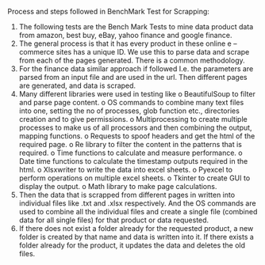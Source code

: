 Process and steps followed in BenchMark Test for Scrapping:

1.	The following tests are the Bench Mark Tests to mine data product data from amazon, best buy, eBay, yahoo finance and google finance. 
2.	 The general process is that it has every product in these online e – commerce sites has a unique ID. We use this to parse data and scrape from each of the pages generated. There is a common methodology.
3.	For the finance data similar approach if followed I.e. the parameters are parsed from an input file and are used in the url. Then different pages are generated, and data is scraped.
4.	Many different libraries were used in testing like 
o	BeautifulSoup to filter and parse page content.
o	 OS commands to combine many text files into one, setting the no of processes, glob function etc., directories creation and to give permissions.
o	Multiprocessing to create multiple processes to make us of all processors and then combining the output, mapping functions.
o	Requests to spoof headers and get the html of the required page.
o	Re library to filter the content in the patterns that is required.
o	Time functions to calculate and measure performance.
o	Date time functions to calculate the timestamp outputs required in the html.
o	Xlsxwriter to write the data into excel sheets.
o	Pyexcel to perform operations on multiple excel sheets.
o	Tkinter to create GUI to display the output.
o	Math library to make page calculations.
5.	Then the data that is scrapped from different pages in written into individual files like .txt and .xlsx respectively. And the OS commands are used to combine all the individual files and create a single file (combined data for all single files) for that product or data requested.
6.	If there does not exist a folder already for the requested product, a new folder is created by that name and data is written into it. If there exists a folder already for the product, it updates the data and deletes the old files. 
